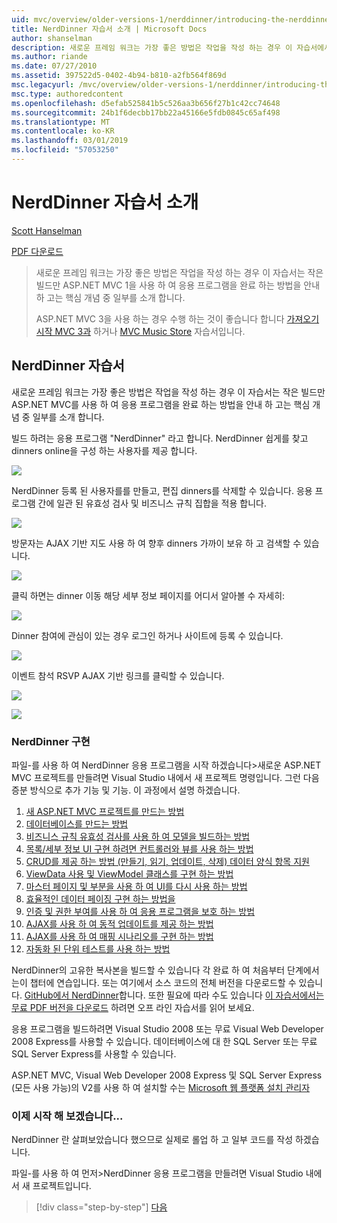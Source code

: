 ```yaml
---
uid: mvc/overview/older-versions-1/nerddinner/introducing-the-nerddinner-tutorial
title: NerdDinner 자습서 소개 | Microsoft Docs
author: shanselman
description: 새로운 프레임 워크는 가장 좋은 방법은 작업을 작성 하는 경우 이 자습서에서는 ASP.NE를 사용 하 여 완료 하지만 크기가 작은 응용 프로그램을 작성 하는 방법을 설명 하는 중...
ms.author: riande
ms.date: 07/27/2010
ms.assetid: 397522d5-0402-4b94-b810-a2fb564f869d
msc.legacyurl: /mvc/overview/older-versions-1/nerddinner/introducing-the-nerddinner-tutorial
msc.type: authoredcontent
ms.openlocfilehash: d5efab525841b5c526aa3b656f27b1c42cc74648
ms.sourcegitcommit: 24b1f6decbb17bb22a45166e5fdb0845c65af498
ms.translationtype: MT
ms.contentlocale: ko-KR
ms.lasthandoff: 03/01/2019
ms.locfileid: "57053250"
---
```

<a name="introducing-the-nerddinner-tutorial"></a>NerdDinner 자습서 소개
====================
[Scott Hanselman](https://github.com/shanselman)

[PDF 다운로드](http://aspnetmvcbook.s3.amazonaws.com/aspnetmvc-nerdinner_v1.pdf)

> 새로운 프레임 워크는 가장 좋은 방법은 작업을 작성 하는 경우 이 자습서는 작은 빌드만 ASP.NET MVC 1을 사용 하 여 응용 프로그램을 완료 하는 방법을 안내 하 고는 핵심 개념 중 일부를 소개 합니다.
> 
> ASP.NET MVC 3을 사용 하는 경우 수행 하는 것이 좋습니다 합니다 [가져오기 시작 MVC 3과](../../older-versions/getting-started-with-aspnet-mvc3/cs/intro-to-aspnet-mvc-3.md) 하거나 [MVC Music Store](../../older-versions/mvc-music-store/mvc-music-store-part-1.md) 자습서입니다.


## <a name="nerddinner-tutorial"></a>NerdDinner 자습서

새로운 프레임 워크는 가장 좋은 방법은 작업을 작성 하는 경우 이 자습서는 작은 빌드만 ASP.NET MVC를 사용 하 여 응용 프로그램을 완료 하는 방법을 안내 하 고는 핵심 개념 중 일부를 소개 합니다.

빌드 하려는 응용 프로그램 "NerdDinner" 라고 합니다. NerdDinner 쉽게를 찾고 dinners online을 구성 하는 사용자를 제공 합니다.

![](introducing-the-nerddinner-tutorial/_static/image1.png)

NerdDinner 등록 된 사용자를를 만들고, 편집 dinners를 삭제할 수 있습니다. 응용 프로그램 간에 일관 된 유효성 검사 및 비즈니스 규칙 집합을 적용 합니다.

![](introducing-the-nerddinner-tutorial/_static/image2.png)

방문자는 AJAX 기반 지도 사용 하 여 향후 dinners 가까이 보유 하 고 검색할 수 있습니다.

![](introducing-the-nerddinner-tutorial/_static/image3.png)

클릭 하면는 dinner 이동 해당 세부 정보 페이지를 어디서 알아볼 수 자세히:

![](introducing-the-nerddinner-tutorial/_static/image4.png)

Dinner 참여에 관심이 있는 경우 로그인 하거나 사이트에 등록 수 있습니다.

![](introducing-the-nerddinner-tutorial/_static/image5.png)

이벤트 참석 RSVP AJAX 기반 링크를 클릭할 수 있습니다.

![](introducing-the-nerddinner-tutorial/_static/image6.png)

![](introducing-the-nerddinner-tutorial/_static/image7.png)

### <a name="implementing-nerddinner"></a>NerdDinner 구현

파일-를 사용 하 여 NerdDinner 응용 프로그램을 시작 하겠습니다&gt;새로운 ASP.NET MVC 프로젝트를 만들려면 Visual Studio 내에서 새 프로젝트 명령입니다. 그런 다음 증분 방식으로 추가 기능 및 기능. 이 과정에서 설명 하겠습니다.

1. [새 ASP.NET MVC 프로젝트를 만드는 방법](# "새 ASP.NET MVC 프로젝트 만들기")
2. [데이터베이스를 만드는 방법](# "데이터베이스 만들기")
3. [비즈니스 규칙 유효성 검사를 사용 하 여 모델을 빌드하는 방법](# "비즈니스 규칙 유효성 검사를 사용 하 여 모델 빌드")
4. [목록/세부 정보 UI 구현 하려면 컨트롤러와 뷰를 사용 하는 방법](# "사용 하 여 컨트롤러 및 뷰 목록/세부 정보 UI 구현")
5. [CRUD를 제공 하는 방법 (만들기, 읽기, 업데이트, 삭제) 데이터 양식 항목 지원](# "제공 CRUD (만들기, 읽기, 업데이트, 삭제) 데이터 양식 항목 지원")
6. [ViewData 사용 및 ViewModel 클래스를 구현 하는 방법](# "ViewData 사용 및 ViewModel 클래스 구현")
7. [마스터 페이지 및 부분을 사용 하 여 UI를 다시 사용 하는 방법](# "다시 사용 하 여 UI를 사용 하 여 마스터 페이지 및 부분")
8. [효율적인 데이터 페이징 구현 하는 방법을](# "구현 효율적인 데이터 페이징")
9. [인증 및 권한 부여를 사용 하 여 응용 프로그램을 보호 하는 방법](# "보안 응용 프로그램 사용 하 여 인증 및 권한 부여")
10. [AJAX를 사용 하 여 동적 업데이트를 제공 하는 방법](# "동적 업데이트를 제공 하도록 AJAX 사용")
11. [AJAX를 사용 하 여 매핑 시나리오를 구현 하는 방법](# "매핑 시나리오 구현에 AJAX 사용")
12. [자동화 된 단위 테스트를 사용 하는 방법](# "자동화 된 단위 테스트를 사용 하도록 설정")

NerdDinner의 고유한 복사본을 빌드할 수 있습니다 각 완료 하 여 처음부터 단계에서는이 챕터에 연습입니다. 또는 여기에서 소스 코드의 전체 버전을 다운로드할 수 있습니다. [GitHub에서 NerdDinner](https://github.com/AspNetMVPSamples/NerdDinner)합니다. 또한 필요에 따라 수도 있습니다 [이 자습서에서는 무료 PDF 버전을 다운로드](http://aspnetmvcbook.s3.amazonaws.com/aspnetmvc-nerdinner_v1.pdf) 하려면 오프 라인 자습서를 읽어 보세요.

응용 프로그램을 빌드하려면 Visual Studio 2008 또는 무료 Visual Web Developer 2008 Express를 사용할 수 있습니다. 데이터베이스에 대 한 SQL Server 또는 무료 SQL Server Express를 사용할 수 있습니다.

ASP.NET MVC, Visual Web Developer 2008 Express 및 SQL Server Express (모든 사용 가능)의 V2를 사용 하 여 설치할 수는 [Microsoft 웹 플랫폼 설치 관리자](https://www.microsoft.com/web/downloads/platform.aspx)

### <a name="now-lets-get-started"></a>이제 시작 해 보겠습니다...

NerdDinner 란 살펴보았습니다 했으므로 실제로 롤업 하 고 일부 코드를 작성 하겠습니다.

파일-를 사용 하 여 먼저&gt;NerdDinner 응용 프로그램을 만들려면 Visual Studio 내에서 새 프로젝트입니다.

> [!div class="step-by-step"]
> [다음](create-a-new-aspnet-mvc-project.md)
